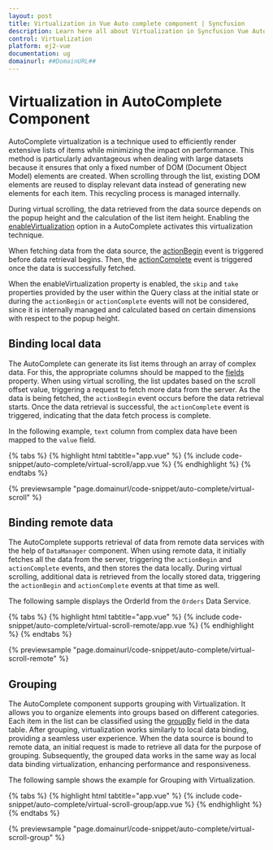 ```yaml
---
layout: post
title: Virtualization in Vue Auto complete component | Syncfusion
description: Learn here all about Virtualization in Syncfusion Vue Auto complete component of Syncfusion Essential JS 2 and more.
control: Virtualization 
platform: ej2-vue
documentation: ug
domainurl: ##DomainURL##
---
```


# Virtualization in AutoComplete Component

AutoComplete virtualization is a technique used to efficiently render extensive lists of items while minimizing the impact on performance. This method is particularly advantageous when dealing with large datasets because it ensures that only a fixed number of DOM (Document Object Model) elements are created. When scrolling through the list, existing DOM elements are reused to display relevant data instead of generating new elements for each item. This recycling process is managed internally.
 
During virtual scrolling, the data retrieved from the data source depends on the popup height and the calculation of the list item height. Enabling the [enableVirtualization](../api/auto-complete/#enableVirtualization) option in a AutoComplete activates this virtualization technique.
 
When fetching data from the data source, the [actionBegin](../api/auto-complete/#actionbegin) event is triggered before data retrieval begins. Then, the [actionComplete](../api/auto-complete/#actioncomplete) event is triggered once the data is successfully fetched.

When the enableVirtualization property is enabled, the `skip` and `take` properties provided by the user within the Query class at the initial state or during the `actionBegin` or `actionComplete` events will not be considered, since it is internally managed and calculated based on certain dimensions with respect to the popup height.

## Binding local data

The AutoComplete can generate its list items through an array of complex data. For this, the appropriate columns should be mapped to the [fields](../api/drop-down-list/#fields) property. When using virtual scrolling, the list updates based on the scroll offset value, triggering a request to fetch more data from the server. As the data is being fetched, the `actionBegin` event occurs before the data retrieval starts. Once the data retrieval is successful, the `actionComplete` event is triggered, indicating that the data fetch process is complete.

In the following example, `text` column from complex data have been mapped to the `value` field.

{% tabs %}
{% highlight html tabtitle="app.vue" %}
{% include code-snippet/auto-complete/virtual-scroll/app.vue %}
{% endhighlight %}
{% endtabs %}
        
{% previewsample "page.domainurl/code-snippet/auto-complete/virtual-scroll" %}

## Binding remote data

The AutoComplete supports retrieval of data from remote data services with the help of `DataManager` component. When using remote data, it initially fetches all the data from the server, triggering the `actionBegin` and `actionComplete` events, and then stores the data locally. During virtual scrolling, additional data is retrieved from the locally stored data, triggering the `actionBegin` and `actionComplete` events at that time as well.

The following sample displays the OrderId from the `Orders` Data Service.

{% tabs %}
{% highlight html tabtitle="app.vue" %}
{% include code-snippet/auto-complete/virtual-scroll-remote/app.vue %}
{% endhighlight %}
{% endtabs %}
        
{% previewsample "page.domainurl/code-snippet/auto-complete/virtual-scroll-remote" %}

## Grouping

The AutoComplete component supports grouping with Virtualization. It allows you to organize elements into groups based on different categories. Each item in the list can be classified using the [groupBy](../api/auto-complete/#fields) field in the data table. After grouping, virtualization works similarly to local data binding, providing a seamless user experience. When the data source is bound to remote data, an initial request is made to retrieve all data for the purpose of grouping. Subsequently, the grouped data works in the same way as local data binding virtualization, enhancing performance and responsiveness.

The following sample shows the example for Grouping with Virtualization.

{% tabs %}
{% highlight html tabtitle="app.vue" %}
{% include code-snippet/auto-complete/virtual-scroll-group/app.vue %}
{% endhighlight %}
{% endtabs %}
        
{% previewsample "page.domainurl/code-snippet/auto-complete/virtual-scroll-group" %}